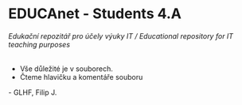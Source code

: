 # EDUCAnet - Students 4.A
###### Edukační repozitář pro účely výuky IT / Educational repository for IT teaching purposes
- Vše důležité je v souborech.
- Čteme hlavičku a komentáře souboru

\- GLHF, Filip J.
